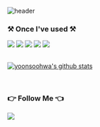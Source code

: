 ![header](https://capsule-render.vercel.app/api?type=waving&color=6B89F5&text=Welcome%20to%20Soohwa's%20GitHub%20😊&animation=twinkling&fontColor=eeeeee&fontSize=35&fontAlignY=40&fontAlign=66&height=250)



### ⚒️ Once I've used ⚒️
<div>
  <img src="https://img.shields.io/badge/JavaScript-F7DF1E?style=flat-square&logo=JavaScript&logoColor=white">
  <img src="https://img.shields.io/badge/HTML5-E34F26?style=flat-square&logo=HTML5&logoColor=white">
  <img src="https://img.shields.io/badge/CSS3-1572B6?style=flat-square&logo=CSS3&logoColor=white">
  <img src="https://img.shields.io/badge/React-61DAFB?style=flat-square&logo=React&logoColor=white">
  <img src="https://img.shields.io/badge/TypeScript-3178C6?style=flat-square&logo=TypeScript&logoColor=white">
</div>

<br>

[![yoonsoohwa's github stats](https://github-readme-stats.vercel.app/api/top-langs/?username=yoonsoohwa&show_icons=true&hide_border=false&title_color=004386&icon_color=004386&layout=compact)](https://github.com/yoonsoohwa)

<br>

### 👉 Follow Me 👈
<div>
  <a href="mailto:Blue.yoonsh01@gmail.com"><img src="https://img.shields.io/badge/Gmail-EA4335?style=flat-square&logo=Gmail&logoColor=white"></a>
<!--   <a href="https://soohwadev.tistory.com/"><img src="https://img.shields.io/badge/Devlog-000000?style=flat-square&logo=Tistory&logoColor=white"></a> -->
</div>

